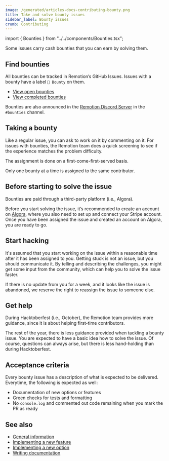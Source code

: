 ```yaml
---
image: /generated/articles-docs-contributing-bounty.png
title: Take and solve bounty issues
sidebar_label: Bounty issues
crumb: Contributing
---
```


import { Bounties } from "../../components/Bounties.tsx";

Some issues carry cash bounties that you can earn by solving them.

<Bounties />

## Find bounties

All bounties can be tracked in Remotion’s GitHub Issues. Issues with a bounty have a label `💎 Bounty` on them. <br/>

- [View open bounties](https://github.com/remotion-dev/remotion/issues?q=is%3Aopen+label%3A%22%F0%9F%92%8E+Bounty%22+sort%3Aupdated-desc) <br/>
- [View completed bounties](https://github.com/remotion-dev/remotion/issues?q=label%3A%22%F0%9F%92%8E+Bounty%22+sort%3Aupdated-desc+is%3Aclosed) <br/>

Bounties are also announced in the <a href="https://remotion.dev/discord">Remotion Discord Server</a> in the `#bounties` channel.

## Taking a bounty

Like a regular issue, you can ask to work on it by commenting on it. For issues with bounties, the Remotion team does a quick screening to see if the experience matches the problem difficulty.

The assignment is done on a first-come-first-served basis.

Only one bounty at a time is assigned to the same contributor.

## Before starting to solve the issue

Bounties are paid through a third-party platform (i.e., Algora).

Before you start solving the issue, it’s recommended to create an account on <a href="https://algora.io/">Algora</a>, where you also need to set up and connect your Stripe account. Once you have been assigned the issue and created an account on Algora, you are ready to go.

## Start hacking

It's assumed that you start working on the issue within a reasonable time after it has been assigned to you. Getting stuck is not an issue, but you should communicate it. By telling and describing the challenges, you might get some input from the community, which can help you to solve the issue faster.

If there is no update from you for a week, and it looks like the issue is abandoned, we reserve the right to reassign the issue to someone else.

## Get help

During Hacktoberfest (i.e., October), the Remotion team provides more guidance, since it is about helping first-time contributors.

The rest of the year, there is less guidance provided when tackling a bounty issue. You are expected to have a basic idea how to solve the issue. Of course, questions can always arise, but there is less hand-holding than during Hacktoberfest.

## Acceptance criteria

Every bounty issue has a description of what is expected to be delivered. Everytime, the following is expected as well:

- Documentation of new options or features
- Green checks for tests and formatting
- No `console.log` and commented out code remaining when you mark the PR as ready

## See also

- [General information](/docs/contributing)
- [Implementing a new feature](/docs/contributing/feature)
- [Implementing a new option](/docs/contributing/option)
- [Writing documentation](/docs/contributing/docs)
